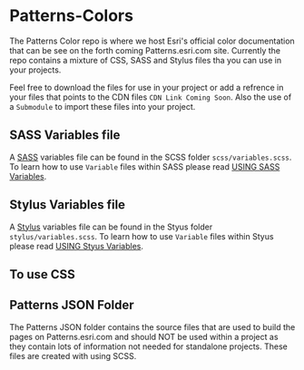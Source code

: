 # Patterns-Colors
The Patterns Color repo is where we host Esri's official color documentation that can be see on the forth coming Patterns.esri.com site.  Currently the repo contains a mixture of CSS, SASS and Stylus files tha you can use in your projects.

Feel free to download the files for use in your project or add a refrence in your files that points to the CDN files `CDN Link Coming Soon`.  Also the use of a `Submodule` to import these files into your project.

## SASS Variables file
A [SASS](http://sass-lang.com/) variables file can be found in the SCSS folder `scss/variables.scss`.  To learn how to use `Variable` files within SASS please read [USING SASS Variables](http://sass-lang.com/guide#topic-2).  


## Stylus Variables file
A [Stylus](http://learnboost.github.io/stylus/) variables file can be found in the Styus folder `stylus/variables.scss`. To learn how to use `Variable` files within Styus please read [USING Styus Variables](http://learnboost.github.io/stylus/docs/variables.html).  

## To use CSS


## Patterns JSON Folder
The Patterns JSON folder contains the source files that are used to build the pages on Patterns.esri.com and should NOT be used within a project as they contain lots of information not needed for standalone projects.  These files are created with using SCSS.
